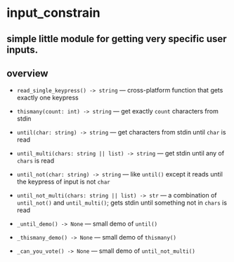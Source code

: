 # input_constrain

simple little module for getting very specific user inputs.
---

## overview

* `read_single_keypress() -> string` — cross-platform function that gets exactly one keypress

* `thismany(count: int) -> string` — get exactly `count` characters from stdin

* `until(char: string) -> string` — get characters from stdin until `char` is read

* `until_multi(chars: string || list) -> string` — get stdin until any of `chars` is read

* `until_not(char: string) -> string` — like `until()` except it reads until the keypress of input is not `char`

* `until_not_multi(chars: string || list) -> str` — a combination of `until_not()` and `until_multi()`; gets stdin until something not in `chars` is read

* `_until_demo() -> None` — small demo of `until()`

* `_thismany_demo() -> None` — small demo of `thismany()`

* `_can_you_vote() -> None` — small demo of `until_not_multi()`
